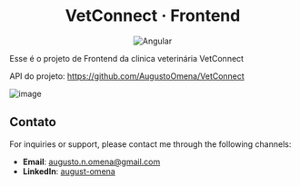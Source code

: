 <h1 align="center">VetConnect · Frontend</h1>

<p align="center">
    <img src="https://img.shields.io/badge/Angular-18.1.3-red" alt="Angular">
</p>

Esse é o projeto de Frontend da clinica veterinária VetConnect

API do projeto: https://github.com/AugustoOmena/VetConnect

![image](https://github.com/user-attachments/assets/68b5d34b-6aa5-4063-b873-a610c4d768e4)

## Contato

For inquiries or support, please contact me through the following channels:

- **Email**: augusto.n.omena@gmail.com
- **LinkedIn**: [august-omena](https://www.linkedin.com/in/augusto-omena/)
